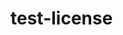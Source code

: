 <!--
SPDX-FileCopyrightText: 2023 Rivos Inc.

SPDX-License-Identifier: Apache-2.0
-->

# test-license
